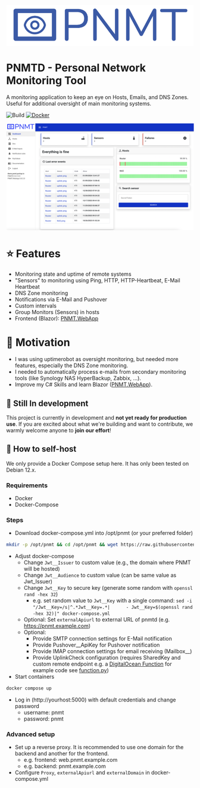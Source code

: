 
![Logo](docs/3x/Artboard%201@3x.png)

# PNMTD - Personal Network Monitoring Tool

A monitoring application to keep an eye on Hosts, Emails, and DNS Zones. Useful for additional oversight of main monitoring systems.

![Build](https://github.com/muqiuq/PNMTD/actions/workflows/dotnet.yml/badge.svg) [![Docker](https://img.shields.io/docker/pulls/uisach/pnmtd?label=Docker&style=flat)](https://hub.docker.com/r/uisach/pnmtd/builds)

![Screenshot](docs/Screenshot.png)

# ⭐ Features
 - Monitoring state and uptime of remote systems
 - "Sensors" to monitoring using Ping, HTTP, HTTP-Heartbeat, E-Mail Heartbeat
 - DNS Zone monitoring
 - Notifications via E-Mail and Pushover
 - Custom intervals
 - Group Monitors (Sensors) in hosts
 - Frontend (Blazor): [PNMT.WebApp](https://github.com/muqiuq/PNMT.WebApp)

# 🧸 Motivation
 - I was using uptimerobot as oversight monitoring, but needed more features, especially the DNS Zone monitoring.
 - I needed to automatically process e-mails from secondary monitoring tools (like Synology NAS HyperBackup, Zabbix, ...).
 - Improve my C# Skills and learn Blazor ([PNMT.WebApp](https://github.com/muqiuq/PNMT.WebApp)).

## 🚧 Still In development

This project is currently in development and **not yet ready for production use**. If you are excited about what we're building and want to contribute, we warmly welcome anyone to **join our effort**! 

## 🔧 How to self-host

We only provide a Docker Compose setup here. It has only been tested on Debian 12.x.

### Requirements
 - Docker
 - Docker-Compose

### Steps

 - Download docker-compose.yml into /opt/pnmt (or your preferred folder)
```bash
mkdir -p /opt/pnmt && cd /opt/pnmt && wget https://raw.githubusercontent.com/muqiuq/PNMTD/refs/heads/master/docker-compose.yml
```
 - Adjust docker-compose
    - Change `Jwt__Issuer` to custom value (e.g., the domain where PNMT will be hosted)
    - Change `Jwt__Audience` to custom value (can be same value as Jwt_Issuer)
    - Change `Jwt__Key` to secure key (generate some random with `openssl rand -hex 32`)
      - e.g. set random value to `Jwt__Key` with a single command: `sed -i "/Jwt__Key=/s|^.*Jwt__Key=.*|      - Jwt__Key=$(openssl rand -hex 32)|" docker-compose.yml`
    - Optional: Set `externalApiurl` to external URL of pnmtd (e.g. https://pnmt.example.com)
    - Optional: 
      - Provide SMTP connection settings for E-Mail notification
      - Provide Pushover__ApiKey for Pushover notification
      - Provide IMAP connection settings for email receiving (Mailbox__)
      - Provide UplinkCheck configuration (requires SharedKey and custom remote endpoint e.g. a [DigitalOcean Function](https://www.digitalocean.com/products/functions) for example code see [function.py](examples/digitalocean_function.py))
 - Start containers
```bash
docker compose up 
```
 - Log in (http://yourhost:5000) with default credentials and change password
   - username: pnmt
   - password: pnmt

### Advanced setup
 - Set up a reverse proxy. It is recommended to use one domain for the backend and another for the frontend.
   - e.g. frontend: web.pnmt.example.com
   - e.g. backend: pnmt.example.com
 - Configure `Proxy`, `externalApiurl` and `externalDomain` in docker-compose.yml



